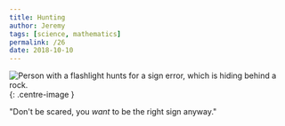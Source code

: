 ```yaml
---
title: Hunting
author: Jeremy
tags: [science, mathematics]
permalink: /26
date: 2018-10-10
---
```


![Person with a flashlight hunts for a sign error, which is hiding behind a rock.](https://res.cloudinary.com/dh3hm8pb7/image/upload/c_scale,q_auto:best/v1535842816/Handwaving/Published/HuntingSignErrors.png){: .centre-image }

"Don't be scared, you *want* to be the right sign anyway."